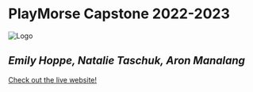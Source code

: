 # PlayMorse Capstone 2022-2023

![Logo](community_vision/src/Components/logo.png)
## _Emily Hoppe, Natalie Taschuk, Aron Manalang_

[Check out the live website!][df1]


 [df1]: <PlayMorse.com>
